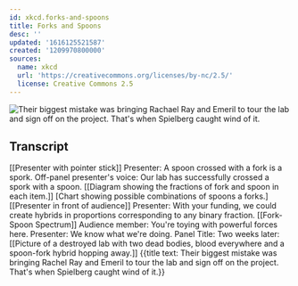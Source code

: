 ```yaml
---
id: xkcd.forks-and-spoons
title: Forks and Spoons
desc: ''
updated: '1616125521587'
created: '1209970800000'
sources:
  name: xkcd
  url: 'https://creativecommons.org/licenses/by-nc/2.5/'
  license: Creative Commons 2.5
---
```

![Their biggest mistake was bringing Rachael Ray and Emeril to tour the lab and sign off on the project.  That's when Spielberg caught wind of it.](https://imgs.xkcd.com/comics/forks_and_spoons.png)

## Transcript
[[Presenter with pointer stick]] Presenter: A spoon crossed with a fork is a spork.
Off-panel presenter's voice: Our lab has successfully crossed a spork with a spoon. [[Diagram showing the fractions of fork and spoon in each item.]]
[Chart showing possible combinations of spoons a forks.]
[[Presenter in front of audience]] 
Presenter: With your funding, we could create hybrids in proportions corresponding to any binary fraction.
[[Fork-Spoon Spectrum]]
Audience member: You're toying with powerful forces here.
Presenter: We know what we're doing.
Panel Title: Two weeks later:
[[Picture of a destroyed lab with two dead bodies, blood everywhere and a spoon-fork hybrid hopping away.]]
{{title text: Their biggest mistake was bringing Rachel Ray and Emeril to tour the lab and sign off on the project. That's when Spielberg caught wind of it.}}
